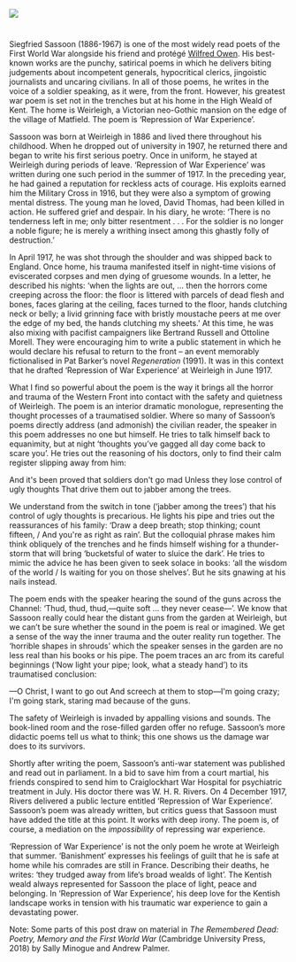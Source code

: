 
<a href="https://juncture-digital.org"><img src="https://juncture-digital.org/images/ve-button.png"></a>
<param ve-config title="Siegfried Sassoon (8 September 1886 to 1 September 1967)" author="Dr Andrew Palmer" layout="vtl" banner="xxx">

<param ve-entity eid=“Q2183870” aliases=“Matfield”>

#

Siegfried Sassoon (1886-1967) is one of the most widely read poets of the First World War alongside his friend and protégé [Wilfred Owen](/20c/20c-owen-biography). His best-known works are the punchy, satirical poems in which he delivers biting judgements about incompetent generals, hypocritical clerics, jingoistic journalists and uncaring civilians.  In all of those poems, he writes in the voice of a soldier speaking, as it were, from the front. However, his greatest war poem is set not in the trenches but at his home in the High Weald of Kent. The home is Weirleigh, a Victorian neo-Gothic mansion on the edge of the village of Matfield. The poem is ‘Repression of War Experience’.

Sassoon was born at Weirleigh in 1886 and lived there throughout his childhood. When he dropped out of university in 1907, he returned there and began to write his first serious poetry. Once in uniform, he stayed at Weirleigh during periods of leave. ‘Repression of War Experience’ was written during one such period in the summer of 1917. In the preceding year, he had gained a reputation for reckless acts of courage. His exploits earned him the Military Cross in 1916, but they were also a symptom of growing mental distress. The young man he loved, David Thomas, had been killed in action. He suffered grief and despair. In his diary, he wrote: ‘There is no tenderness left in me; only bitter resentment . . . For the soldier is no longer a noble figure; he is merely a writhing insect among this ghastly folly of destruction.’ 

In April 1917, he was shot through the shoulder and was shipped back to England. Once home, his trauma manifested itself in night-time visions of eviscerated corpses and men dying of gruesome wounds. In a letter, he described his nights: ‘when the lights are out, … then the horrors come creeping across the floor: the floor is littered with parcels of dead flesh and bones, faces glaring at the ceiling, faces turned to the floor, hands clutching neck or belly; a livid grinning face with bristly moustache peers at me over the edge of my bed, the hands clutching my sheets.’ At this time, he was also mixing with pacifist campaigners like Bertrand Russell and Ottoline Morell. They were encouraging him to write a public statement in which he would declare his refusal to return to the front – an event memorably fictionalised in Pat Barker’s novel _Regeneration_ (1991). It was in this context that he drafted ‘Repression of War Experience’ at Weirleigh in June 1917.

What I find so powerful about the poem is the way it brings all the horror and trauma of the Western Front into contact with the safety and quietness of Weirleigh. The poem is an interior dramatic monologue, representing the thought processes of a traumatised soldier. Where so many of Sassoon’s poems directly address (and admonish) the civilian reader, the speaker in this poem addresses no one but himself. He tries to talk himself back to equanimity, but at night ‘thoughts you’ve gagged all day come back to scare you’. He tries out the reasoning of his doctors, only to find their calm register slipping away from him:

And it's been proved that soldiers don't go mad
Unless they lose control of ugly thoughts
That drive them out to jabber among the trees.

We understand from the switch in tone (‘jabber among the trees’) that his control of ugly thoughts is precarious. He lights his pipe and tries out the reassurances of his family: ‘Draw a deep breath; stop thinking; count fifteen, / And you're as right as rain’. But the colloquial phrase makes him think obliquely of the trenches and he finds himself wishing for a thunder-storm that will bring ‘bucketsful of water to sluice the dark’. He tries to mimic the advice he has been given to seek solace in books: ‘all the wisdom of the world / Is waiting for you on those shelves’. But he sits gnawing at his nails instead. 

The poem ends with the speaker hearing the sound of the guns across the Channel: ‘Thud, thud, thud,—quite soft ... they never cease—’. We know that Sassoon really could hear the distant guns from the garden at Weirleigh, but we can’t be sure whether the sound in the poem is real or imagined. We get a sense of the way the inner trauma and the outer reality run together. The ‘horrible shapes in shrouds’ which the speaker senses in the garden are no less real than his books or his pipe. The poem traces an arc from its careful beginnings (‘Now light your pipe; look, what a steady hand’) to its traumatised conclusion:  

—O Christ, I want to go out
And screech at them to stop—I'm going crazy;
I'm going stark, staring mad because of the guns.

The safety of Weirleigh is invaded by appalling visions and sounds. The book-lined room and the rose-filled garden offer no refuge. Sassoon’s more didactic poems tell us what to think; this one shows us the damage war does to its survivors.

Shortly after writing the poem, Sassoon’s anti-war statement was published and read out in parliament. In a bid to save him from a court martial, his friends conspired to send him to Craiglockhart War Hospital for psychiatric treatment in July. His doctor there was W. H. R. Rivers. On 4 December 1917, Rivers delivered a public lecture entitled ‘Repression of War Experience’. Sassoon’s poem was already written, but critics guess that Sassoon must have added the title at this point. It works with deep irony. The poem is, of course, a mediation on the _impossibility_ of repressing war experience.

‘Repression of War Experience’ is not the only poem he wrote at Weirleigh that summer. ‘Banishment’ expresses his feelings of guilt that he is safe at home while his comrades are still in France. Describing their deaths, he writes: ‘they trudged away from life‘s broad wealds of light’. The Kentish weald always represented for Sassoon the place of light, peace and belonging. In ‘Repression of War Experience’, his deep love for the Kentish landscape works in tension with his traumatic war experience to gain a devastating power. 


Note: Some parts of this post draw on material in _The Remembered Dead: Poetry, Memory and the First World War_ (Cambridge University Press, 2018) by Sally Minogue and Andrew Palmer.
